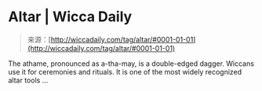 <!--yml
category: 未分类
date: 2024-06-12 18:24:31
-->

# Altar | Wicca Daily

> 来源：[http://wiccadaily.com/tag/altar/#0001-01-01](http://wiccadaily.com/tag/altar/#0001-01-01)

The athame, pronounced as a-tha-may, is a double-edged dagger. Wiccans use it for ceremonies and rituals. It is one of the most widely recognized altar tools …